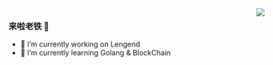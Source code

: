 <img align="right" src="https://github-readme-stats.vercel.app/api?username=MacOMNI"/>

### 来啦老铁 👋
- 🔭 I’m currently working on  Lengend
- 🌱 I’m currently learning Golang & BlockChain



